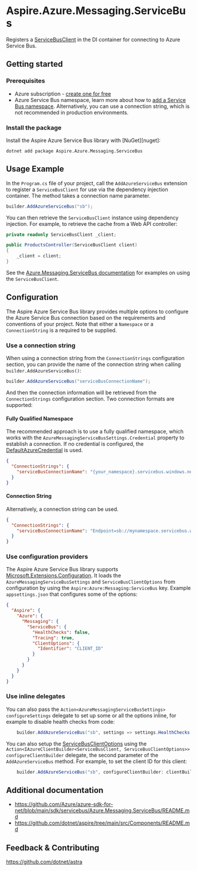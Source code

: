 # Aspire.Azure.Messaging.ServiceBus

Registers a [ServiceBusClient](https://learn.microsoft.com/dotnet/api/azure.messaging.servicebus.servicebusclient) in the DI container for connecting to Azure Service Bus.

## Getting started

### Prerequisites

- Azure subscription - [create one for free](https://azure.microsoft.com/free/)
- Azure Service Bus namespace, learn more about how to [add a Service Bus namespace](https://learn.microsoft.com/azure/service-bus-messaging/service-bus-dotnet-get-started-with-queues?#create-a-namespace-in-the-azure-portal). Alternatively, you can use a connection string, which is not recommended in production environments.

### Install the package

Install the Aspire Azure Service Bus library with [NuGet][nuget]:

```dotnetcli
dotnet add package Aspire.Azure.Messaging.ServiceBus
```

## Usage Example

In the `Program.cs` file of your project, call the `AddAzureServiceBus` extension to register a `ServiceBusClient` for use via the dependency injection container. The method takes a connection name parameter.

```cs
builder.AddAzureServiceBus("sb");
```

You can then retrieve the `ServiceBusClient` instance using dependency injection. For example, to retrieve the cache from a Web API controller:

```cs
private readonly ServiceBusClient _client;

public ProductsController(ServiceBusClient client)
{
    _client = client;
}
```

See the [Azure.Messaging.ServiceBus documentation](https://github.com/Azure/azure-sdk-for-net/blob/main/sdk/servicebus/Azure.Messaging.ServiceBus/README.md) for examples on using the `ServiceBusClient`.

## Configuration

The Aspire Azure Service Bus library provides multiple options to configure the Azure Service Bus connection based on the requirements and conventions of your project. Note that either a `Namespace` or a `ConnectionString` is a required to be supplied.

### Use a connection string

When using a connection string from the `ConnectionStrings` configuration section, you can provide the name of the connection string when calling `builder.AddAzureServiceBus()`:

```cs
builder.AddAzureServiceBus("serviceBusConnectionName");
```

And then the connection information will be retrieved from the `ConnectionStrings` configuration section. Two connection formats are supported:

#### Fully Qualified Namespace

The recommended approach is to use a fully qualified namespace, which works with the `AzureMessagingServiceBusSettings.Credential` property to establish a connection. If no credential is configured, the [DefaultAzureCredential](https://learn.microsoft.com/dotnet/api/azure.identity.defaultazurecredential) is used.

```json
{
  "ConnectionStrings": {
    "serviceBusConnectionName": "{your_namespace}.servicebus.windows.net"
  }
}
```

#### Connection String

Alternatively, a connection string can be used.

```json
{
  "ConnectionStrings": {
    "serviceBusConnectionName": "Endpoint=sb://mynamespace.servicebus.windows.net/;SharedAccessKeyName=accesskeyname;SharedAccessKey=accesskey"
  }
}
```

### Use configuration providers

The Aspire Azure Service Bus library supports [Microsoft.Extensions.Configuration](https://learn.microsoft.com/dotnet/api/microsoft.extensions.configuration). It loads the `AzureMessagingServiceBusSettings` and `ServiceBusClientOptions` from configuration by using the `Aspire:Azure:Messaging:ServiceBus` key. Example `appsettings.json` that configures some of the options:

```json
{
  "Aspire": {
    "Azure": {
      "Messaging": {
        "ServiceBus": {
          "HealthChecks": false,
          "Tracing": true,
          "ClientOptions": {
            "Identifier": "CLIENT_ID"
          }
        }
      }
    }
  }
}
```

### Use inline delegates

You can also pass the `Action<AzureMessagingServiceBusSettings> configureSettings` delegate to set up some or all the options inline, for example to disable health checks from code:

```cs
    builder.AddAzureServiceBus("sb", settings => settings.HealthChecks = false);
```

You can also setup the [ServiceBusClientOptions](https://learn.microsoft.com/dotnet/api/azure.messaging.servicebus.servicebusclientoptions) using the `Action<IAzureClientBuilder<ServiceBusClient, ServiceBusClientOptions>> configureClientBuilder` delegate, the second parameter of the `AddAzureServiceBus` method. For example, to set the client ID for this client:

```cs
    builder.AddAzureServiceBus("sb", configureClientBuilder: clientBuilder => clientBuilder.ConfigureOptions(options => options.Identifier = "CLIENT_ID"));
```

## Additional documentation

* https://github.com/Azure/azure-sdk-for-net/blob/main/sdk/servicebus/Azure.Messaging.ServiceBus/README.md
* https://github.com/dotnet/aspire/tree/main/src/Components/README.md

## Feedback & Contributing

https://github.com/dotnet/astra

